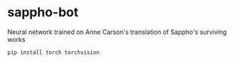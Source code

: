 # sappho-bot

Neural network trained on Anne Carson's translation of Sappho's surviving works

`pip install torch torchvision`
